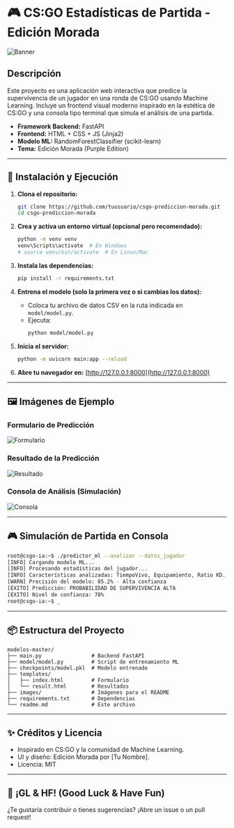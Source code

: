 # 🎮 CS:GO Estadísticas de Partida - Edición Morada

![Banner](images/banner_csgo_purple.png)

## Descripción

Este proyecto es una aplicación web interactiva que predice la supervivencia de un jugador en una ronda de CS:GO usando Machine Learning. Incluye un frontend visual moderno inspirado en la estética de CS:GO y una consola tipo terminal que simula el análisis de una partida.

- **Framework Backend:** FastAPI
- **Frontend:** HTML + CSS + JS (Jinja2)
- **Modelo ML:** RandomForestClassifier (scikit-learn)
- **Tema:** Edición Morada (Purple Edition)

---

## 🚀 Instalación y Ejecución

1. **Clona el repositorio:**
   ```bash
   git clone https://github.com/tuusuario/csgo-prediccion-morada.git
   cd csgo-prediccion-morada
   ```

2. **Crea y activa un entorno virtual (opcional pero recomendado):**
   ```bash
   python -m venv venv
   venv\Scripts\activate  # En Windows
   # source venv/bin/activate  # En Linux/Mac
   ```

3. **Instala las dependencias:**
   ```bash
   pip install -r requirements.txt
   ```

4. **Entrena el modelo (solo la primera vez o si cambias los datos):**
   - Coloca tu archivo de datos CSV en la ruta indicada en `model/model.py`.
   - Ejecuta:
     ```bash
     python model/model.py
     ```

5. **Inicia el servidor:**
   ```bash
   python -m uvicorn main:app --reload
   ```

6. **Abre tu navegador en:**
   [http://127.0.0.1:8000](http://127.0.0.1:8000)

---

## 🖼️ Imágenes de Ejemplo

### Formulario de Predicción
![Formulario](images/formulario_csgo.png)

### Resultado de la Predicción
![Resultado](images/resultado_csgo.png)

### Consola de Análisis (Simulación)
![Consola](images/terminal_csgo.png)

---

## 🎮 Simulación de Partida en Consola

```bash
root@csgo-ia:~$ ./predictor_ml --analizar --datos_jugador
[INFO] Cargando modelo ML...
[INFO] Procesando estadísticas del jugador...
[INFO] Características analizadas: TiempoVivo, Equipamiento, Ratio KD...
[WARN] Precisión del modelo: 85.2% - Alta confianza
[ÉXITO] Predicción: PROBABILIDAD DE SUPERVIVENCIA ALTA
[ÉXITO] Nivel de confianza: 78%
root@csgo-ia:~$ _
```

---

## 📦 Estructura del Proyecto

```
modelos-master/
├── main.py                # Backend FastAPI
├── model/model.py         # Script de entrenamiento ML
├── checkpoints/model.pkl  # Modelo entrenado
├── templates/
│   ├── index.html         # Formulario
│   └── result.html        # Resultados
├── images/                # Imágenes para el README
├── requirements.txt       # Dependencias
└── readme.md              # Este archivo
```

---

## ✨ Créditos y Licencia

- Inspirado en CS:GO y la comunidad de Machine Learning.
- UI y diseño: Edición Morada por [Tu Nombre].
- Licencia: MIT

---

## 💜 ¡GL & HF! (Good Luck & Have Fun)

¿Te gustaría contribuir o tienes sugerencias? ¡Abre un issue o un pull request!



